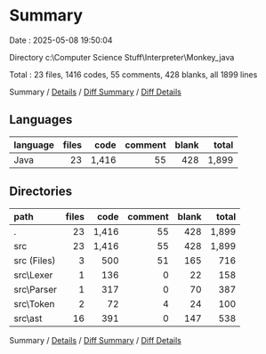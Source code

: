 # Summary

Date : 2025-05-08 19:50:04

Directory c:\\Computer Science Stuff\\Interpreter\\Monkey_java

Total : 23 files,  1416 codes, 55 comments, 428 blanks, all 1899 lines

Summary / [Details](details.md) / [Diff Summary](diff.md) / [Diff Details](diff-details.md)

## Languages
| language | files | code | comment | blank | total |
| :--- | ---: | ---: | ---: | ---: | ---: |
| Java | 23 | 1,416 | 55 | 428 | 1,899 |

## Directories
| path | files | code | comment | blank | total |
| :--- | ---: | ---: | ---: | ---: | ---: |
| . | 23 | 1,416 | 55 | 428 | 1,899 |
| src | 23 | 1,416 | 55 | 428 | 1,899 |
| src (Files) | 3 | 500 | 51 | 165 | 716 |
| src\\Lexer | 1 | 136 | 0 | 22 | 158 |
| src\\Parser | 1 | 317 | 0 | 70 | 387 |
| src\\Token | 2 | 72 | 4 | 24 | 100 |
| src\\ast | 16 | 391 | 0 | 147 | 538 |

Summary / [Details](details.md) / [Diff Summary](diff.md) / [Diff Details](diff-details.md)